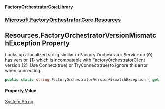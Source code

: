 #### [FactoryOrchestratorCoreLibrary](./FactoryOrchestratorCoreLibrary.md 'FactoryOrchestratorCoreLibrary')
### [Microsoft.FactoryOrchestrator.Core](./Microsoft-FactoryOrchestrator-Core.md 'Microsoft.FactoryOrchestrator.Core').[Resources](./Microsoft-FactoryOrchestrator-Core-Resources.md 'Microsoft.FactoryOrchestrator.Core.Resources')
## Resources.FactoryOrchestratorVersionMismatchException Property
Looks up a localized string similar to Factory Orchestrator Service on {0} has version {1} which is incompatable with FactoryOrchestratorClient version {2}! Use Connect(true) or TryConnect(true) to ignore this error when connecting..  
```csharp
public static string FactoryOrchestratorVersionMismatchException { get; }
```
#### Property Value
[System.String](https://docs.microsoft.com/en-us/dotnet/api/System.String 'System.String')  
